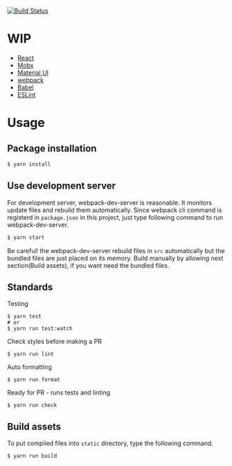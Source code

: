 [![Build Status](https://travis-ci.org/ConnectHealth/ch-app.svg?branch=master)](https://travis-ci.org/ConnectHealth/ch-app)

# WIP

* [React](https://facebook.github.io/react/)
* [Mobx](https://mobxjs.github.io/mobx/)
* [Material UI](http://material-ui.com/#/)
* [webpack](https://webpack.github.io/)
* [Babel](https://babeljs.io/)
* [ESLint](http://eslint.org/)



# Usage

## Package installation
```bash
$ yarn install
```

## Use development server
For development server, webpack-dev-server is reasonable. It monitors update files and rebuild them automatically. Since webpack cli command is registerd in `package.json` in this project, just type following command to run webpack-dev-server.

```bash
$ yarn start
```

Be careful! the webpack-dev-server rebuild files in `src` automatically but the bundled files are just placed on its memory. Build manually by allowing next section(Build assets), if you want need the bundled files.

## Standards
Testing

    $ yarn test
    # or
    $ yarn run test:watch

Check styles before making a PR

    $ yarn run lint

Auto formatting

    $ yarn run format
    
Ready for PR - runs tests and linting

    $ yarn run check


## Build assets
To put compiled files into `static` directory, type the following command.

```bash
$ yarn run build
```

